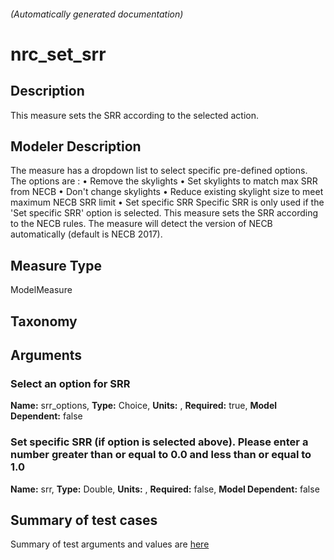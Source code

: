 

###### (Automatically generated documentation)

# nrc_set_srr

## Description
This measure sets the SRR according to the selected action.

## Modeler Description
The measure has a dropdown list to select specific pre-defined options. The options are :
    •	Remove the skylights
    •	Set skylights to match max SRR from NECB
    •	Don't change skylights
    •	Reduce existing skylight size to meet maximum NECB SRR limit
    •	Set specific SRR
    Specific SRR is only used if the 'Set specific SRR' option is selected.
    This measure sets the SRR according to the NECB rules.
    The measure will detect the version of NECB automatically (default is NECB 2017).

## Measure Type
ModelMeasure

## Taxonomy


## Arguments


### Select an option for SRR

**Name:** srr_options,
**Type:** Choice,
**Units:** ,
**Required:** true,
**Model Dependent:** false

### Set specific SRR (if option is selected above). Please enter a number greater than or equal to 0.0 and less than or equal to 1.0

**Name:** srr,
**Type:** Double,
**Units:** ,
**Required:** false,
**Model Dependent:** false

## Summary of test cases
Summary of test arguments and values are [here](./tests/README.html)



